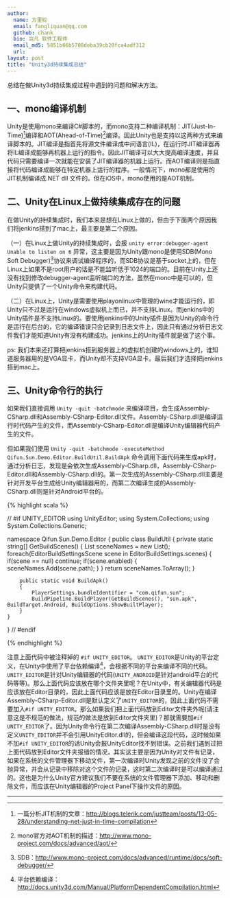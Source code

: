 ```yaml
---
author:
  name: 方里权
  email: fangliquan@qq.com
  github: chank
  bio: 岂凡 软件工程师
  email_md5: 5851b66b5708deba39cb20fca4adf312
  url: 
layout: post
title: "Unity3d持续集成总结"
---
```


总结在做Unity3d持续集成过程中遇到的问题和解决方法。

## 一、mono编译机制

Unity是使用mono来编译C#脚本的，而mono支持二种编译机制：JIT(Just-In-Time)[^JIT]编译和AOT(Ahead-of-Time)[^AOT]编译。因此Unity也是支持以这两种方式来编译脚本的。JIT编译是指首先将源文件编译成中间语言(IL)，在运行时JIT编译器再将IL编译成能够再机器上运行的指令。因此JIT编译可以大大提高编译速度，并且代码只需要编译一次就能在安装了JIT编译器的机器上运行。而AOT编译则是指直接将代码编译成能够在特定机器上运行的程序。一般情况下，mono都是使用的JIT机制编译成.NET dll 文件的。但在iOS中，mono使用的是AOT机制。

## 二、Unity在Linux上做持续集成存在的问题

在做Unity的持续集成时，我们本来是想在Linux上做的，但由于下面两个原因我们将jenkins搭到了mac上，最主要是第二个原因。

（一）在Linux上做Unity的持续集成时，会报 `unity error:debugger-agent Unable to listen on 6` 异常，这主要是因为Unity跟mono是使用SDB(Mono Soft Debugger)[^SDB]协议来调试编译程序的，而SDB协议是基于socket上的，但在Linux上如果不是root用户的话是不能监听低于1024的端口的。目前在Unity上还没有找到修改debugger-agent监听端口的方法，虽然在mono中是可以的，但Unity只提供了一个Unity命令来构建代码。

（二）在Linux上，Unity是需要使用playonlinux中管理的wine才能运行的，即Unity只不过是运行在windows虚拟机上而已，并不支持Linux。而jenkins中的Unity插件是不支持Linux的。要使用jenkins中的Unity插件是因为Unity的命令行是运行在后台的，它的编译错误只会记录到日志文件上，因此只有通过分析日志文件我们才能知道Unity有没有构建成功。jenkins上的Unity插件就是做了这个事。

ps: 我们本来还打算把jenkins搭到服务器上的虚拟机创建的windows上的，谁知道服务器用的是VGA显卡，而Unity却不支持VGA显卡。最后我们才选择把jenkins搭到mac上。

## 三、Unity命令行的执行

如果我们直接调用 `Unity -quit -batchmode` 来编译项目，会生成Assembly-CSharp.dll和Assembly-CSharp-Editor.dll文件。Assembly-CSharp.dll是编译运行时代码产生的文件，而Assembly-CSharp-Editor.dll是编译Unity编辑器代码产生的文件。

但如果我们使用 `Unity -quit -batchmode -executeMethod Qifun.Sun.Demo.Editor.BuildUtil.BuildApk` 命令调用下面代码来生成apk时，通过分析日志，发现是会依次生成Assembly-CSharp.dll，Assembly-CSharp-Editor.dll和Assembly-CSharp.dll的。第一次生成的Assembly-CSharp.dll主要是针对开发平台生成给Unity编辑器用的，而第二次编译生成的Assembly-CSharp.dll则是针对Android平台的。

{% highlight scala %}

// #if UNITY_EDITOR
using UnityEditor;
using System.Collections;
using System.Collections.Generic;

namespace Qifun.Sun.Demo.Editor
{
    public class BuildUtil 
    {
        private static string[] GetBuildScenes()
        {
            List<string> sceneNames = new List<string>();
            foreach(EditorBuildSettingsScene scene in EditorBuildSettings.scenes)
            {
                if(scene == null)
                    continue;
                if(scene.enabled)
                {
                    sceneNames.Add(scene.path);
                }
            }
            return sceneNames.ToArray();
        }

        public static void BuildApk()
        {
            PlayerSettings.bundleIdentifier = "com.qifun.sun";
            BuildPipeline.BuildPlayer(GetBuildScenes(), "sun.apk", BuildTarget.Android, BuildOptions.ShowBuiltPlayer);
        }
    }
}
// #endif

{% endhighlight %}

注意上面代码中被注释掉的 `#if UNITY_EDITOR`。 `UNITY_EDITOR`是Unity的平台定义，在Unity中使用了平台依赖编译[^PDC]，会根据不同的平台来编译不同的代码。`UNITY_EDITOR`是针对Unity编辑器的代码(`UNITY_ANDROID`是针对android平台的代码等等)。那么上面代码应该放在哪个文件夹里呢？在Unity中，有关编辑器代码是应该放在Editor目录的，因此上面代码应该是放在Editor目录里的。Unity在编译Assembly-CSharp-Editor.dll是默认定义了`UNITY_EDITOR`的，因此上面代码不需要加入`#if UNITY_EDITOR`。那么如果我们把上面代码放到Editor文件夹外呢(请注意这是不规范的做法，规范的做法是放到Editor文件夹里)？那就需要加`#if UNITY_EDITOR`了。因为Unity命令行在第二次编译Assembly-CSharp.dll时是没有定义`UNITY_EDITOR`并不会引用UnityEditor.dll的，但会编译这段代码，这时候如果不加`#if UNITY_EDITOR`的话Unity会报UnityEditor找不到错误。之前我们遇到过把上面代码放到Editor文件夹报错的情况，其实这主要是因为Unity对文件有记录，如果在系统的文件管理器下移动文件，第一次编译时Unity发现之前的文件没了会抛异常，并会从记录中移除对这个文件的记录，这时第二次编译时是可以编译通过的。这也是为什么Unity官方建议我们不要在系统的文件管理器下添加、移动和删除文件，而应该在Unity编辑器的Project Panel下操作文件的原因。

---

[^AOT]: mono官方对AOT机制的描述：<a href="http://www.mono-project.com/docs/advanced/aot/">http://www.mono-project.com/docs/advanced/aot/<a>

[^JIT]: 一篇分析JIT机制的文章：<a href="http://blogs.telerik.com/justteam/posts/13-05-28/understanding-net-just-in-time-compilation">http://blogs.telerik.com/justteam/posts/13-05-28/understanding-net-just-in-time-compilation<a>

[^SDB]: SDB：<a href="http://www.mono-project.com/docs/advanced/runtime/docs/soft-debugger/">http://www.mono-project.com/docs/advanced/runtime/docs/soft-debugger/<a>

[^PDC]: 平台依赖编译：<a href="http://docs.unity3d.com/Manual/PlatformDependentCompilation.html">http://docs.unity3d.com/Manual/PlatformDependentCompilation.html<a>
